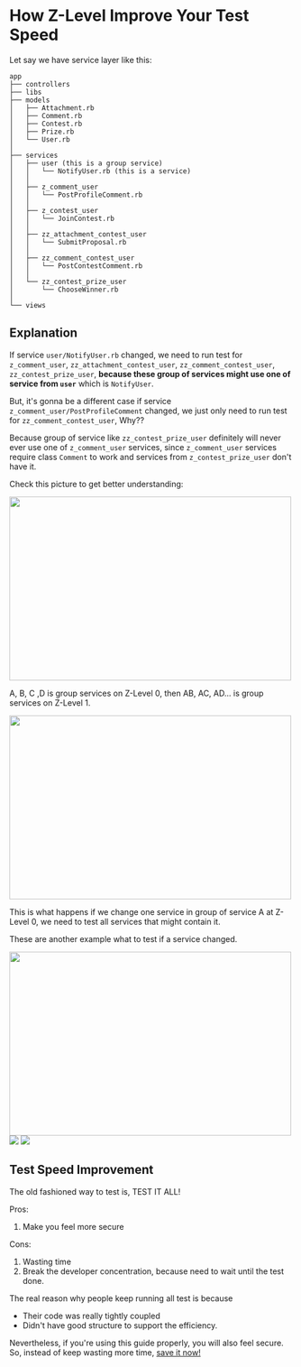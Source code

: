 # How Z-Level Improve Your Test Speed

Let say we have service layer like this:

```
app
├── controllers
├── libs
├── models
│   ├── Attachment.rb
│   ├── Comment.rb
│   ├── Contest.rb
│   ├── Prize.rb
│   └── User.rb
│
├── services
│   ├── user (this is a group service)
│   │   └── NotifyUser.rb (this is a service)
│   │
│   ├── z_comment_user
│   │   └── PostProfileComment.rb
│   │
│   ├── z_contest_user
│   │   └── JoinContest.rb
│   │
│   ├── zz_attachment_contest_user
│   │   └── SubmitProposal.rb
│   │
│   ├── zz_comment_contest_user
│   │   └── PostContestComment.rb
│   │
│   └── zz_contest_prize_user
│       └── ChooseWinner.rb
│
└── views
```
## Explanation

If service ```user/NotifyUser.rb``` changed, we need to run test for ```z_comment_user```,
```zz_attachment_contest_user```, ```zz_comment_contest_user```, ```zz_contest_prize_user```, 
**because these group of services might use one of service from ```user```** which is ```NotifyUser```.

But, it's gonna be a different case if service ```z_comment_user/PostProfileComment``` changed, 
we just only need to run test for ```zz_comment_contest_user```, Why??

Because group of service like ```zz_contest_prize_user``` definitely will never ever use one of 
```z_comment_user``` services, since ```z_comment_user``` services require class ```Comment``` to work
and services from ```z_contest_prize_user``` don't have it.

Check this picture to get better understanding:

<a href="url"><img src="https://cloud.githubusercontent.com/assets/1484308/9704803/e31af184-54dc-11e5-9794-2ff341861ffe.jpg" height="326" width="500" ></a>

A, B, C ,D is group services on Z-Level 0, then AB, AC, AD... is group services on Z-Level 1.

<a href="url"><img src="https://cloud.githubusercontent.com/assets/1484308/9704800/e30f93de-54dc-11e5-940f-79b475f1df4c.jpg" height="326" width="500" ></a>

This is what happens if we change one service in group of service A at Z-Level 0, we need to test all services that might contain it.

These are another example what to test if a service changed.

<a href="url"><img src="https://cloud.githubusercontent.com/assets/1484308/9704801/e31088f2-54dc-11e5-8ac9-e9eb80e95036.jpg" height="326" width="500" ></a>
<a href="url"><img src="https://cloud.githubusercontent.com/assets/1484308/9704804/ead18e9c-54dc-11e5-82c4-db821d903655.jpg"></a>
<a href="url"><img src="https://cloud.githubusercontent.com/assets/1484308/9705261/57b0622a-54e9-11e5-9f2c-781c05fb1107.jpg"></a>


## Test Speed Improvement

The old fashioned way to test is, TEST IT ALL!

Pros:
1. Make you feel more secure

Cons:
1. Wasting time
2. Break the developer concentration, because need to wait until the test done.

The real reason why people keep running all test is because 
* Their code was really tightly coupled
* Didn't have good structure to support the efficiency.

Nevertheless, if you're using this guide properly, you will also feel secure.
So, instead of keep wasting more time, [save it now!](README.md)
